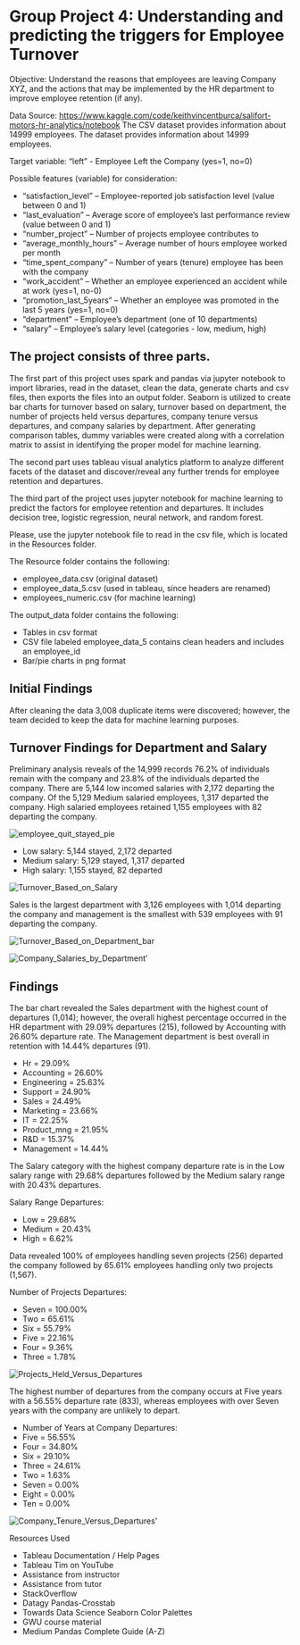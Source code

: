 # Group Project 4: Understanding and predicting the triggers for Employee Turnover

Objective: Understand the reasons that employees are leaving Company XYZ, and the actions that may be implemented by the HR department to improve employee retention (if any).

Data Source: https://www.kaggle.com/code/keithvincentburca/salifort-motors-hr-analytics/notebook
The CSV dataset provides information about 14999 employees.
The dataset provides information about 14999 employees.

Target variable:
“left” - Employee Left the Company (yes=1, no=0)

Possible features (variable) for consideration:
* “satisfaction_level” – Employee-reported job satisfaction level (value between 0 and 1)
* “last_evaluation” – Average score of employee’s last performance review (value between 0 and 1) 
* “number_project” – Number of projects employee contributes to
* “average_monthly_hours” – Average number of hours employee worked per month
* “time_spent_company” – Number of years (tenure) employee has been with the company
* “work_accident” – Whether an employee experienced an accident while at work (yes=1, no-0)
* “promotion_last_5years” – Whether an employee was promoted in the last 5 years (yes=1, no=0)
* “department” – Employee’s department (one of 10 departments)	
* “salary” – Employee’s salary level (categories - low, medium, high)

## The project consists of three parts.

The first part of this project uses spark and pandas via jupyter notebook to import libraries, read in the dataset, clean the data, generate charts and csv files, then exports the files into an output folder.  Seaborn is utilized to create bar charts for turnover based on salary, turnover based on department, the number of projects held versus departures, company tenure versus departures, and company salaries by department.  After generating comparison tables, dummy variables were created along with a correlation matrix to assist in identifying the proper model for machine learning.

The second part uses tableau visual analytics platform to analyze different facets of the dataset and discover/reveal any further trends for employee retention and departures.

The third part of the project uses jupyter notebook for machine learning to predict the factors for employee retention and departures. It includes decision tree, logistic regression, neural network, and random forest.

Please, use the jupyter notebook file to read in the csv file, which is located in the Resources folder.

The Resource folder contains the following:
* employee_data.csv (original dataset)
* employee_data_5.csv (used in tableau, since headers are renamed)
* employees_numeric.csv (for machine learning)

The output_data folder contains the following:
* Tables in csv format
* CSV file labeled employee_data_5 contains clean headers and includes an employee_id
* Bar/pie charts in png format

## Initial Findings

After cleaning the data 3,008 duplicate items were discovered; however, the team decided to keep the data for machine learning purposes.

## Turnover Findings for Department and Salary

Preliminary analysis reveals of the 14,999 records 76.2% of individuals remain with the company and 23.8% of the individuals departed the company. There are 5,144 low incomed salaries with 2,172 departing the company.  Of the 5,129 Medium salaried employees, 1,317 departed the company.  High salaried employees retained 1,155 employees with 82 departing the company.

![employee_quit_stayed_pie](https://github.com/todd-petruska/group-project-4/assets/128247739/316f136c-16d1-4f0c-a6a8-d758cb944d4a)

* Low salary: 5,144 stayed, 2,172 departed
* Medium salary: 5,129 stayed, 1,317 departed 
* High salary: 1,155 stayed, 82 departed


![Turnover_Based_on_Salary](https://github.com/todd-petruska/group-project-4/assets/128247739/fe336e1e-b059-427f-8356-7f33020cb18b)


Sales is the largest department with 3,126 employees with 1,014 departing the company and management is the smallest with 539 employees with 91 departing the company.

![Turnover_Based_on_Department_bar](https://github.com/todd-petruska/group-project-4/assets/128247739/b660cd2f-ad97-44da-9140-37b0722023ed)


![Company_Salaries_by_Department'](https://github.com/todd-petruska/group-project-4/assets/128247739/63ec6f29-f49e-4b7a-9836-f230ddf0401e)


## Findings

The bar chart revealed the Sales department with the highest count of departures (1,014); however, the overall highest percentage occurred in the HR department with 29.09% departures (215), followed by Accounting with 26.60% departure rate.  The Management department is best overall in retention with 14.44% departures (91). 

* Hr = 29.09%
* Accounting = 26.60%
* Engineering = 25.63%
* Support = 24.90%
* Sales = 24.49%
* Marketing = 23.66%
* IT = 22.25%
* Product_mng = 21.95%
* R&D = 15.37%
* Management = 14.44%

The Salary category with the highest company departure rate is in the Low salary range with 29.68% departures followed by the Medium salary range with 20.43% departures.

Salary Range Departures:
* Low = 29.68%
* Medium = 20.43%
* High = 6.62%

Data revealed 100% of employees handling seven projects (256) departed the company followed by 65.61% employees handling only two projects (1,567).

Number of Projects Departures:
* Seven = 100.00%
* Two = 65.61%
* Six = 55.79%
* Five = 22.16%
* Four = 9.36%
* Three = 1.78%

![Projects_Held_Versus_Departures](https://github.com/todd-petruska/group-project-4/assets/128247739/ce35aaf1-9afd-437f-a889-8827cb560c62)

The highest number of departures from the company occurs at Five years with a 56.55% departure rate (833), whereas employees with over Seven years with the company are unlikely to depart.

* Number of Years at Company Departures:
* Five = 56.55%
* Four = 34.80%
* Six = 29.10%
* Three = 24.61%
* Two = 1.63%
* Seven = 0.00%
* Eight = 0.00%
* Ten = 0.00%

![Company_Tenure_Versus_Departures'](https://github.com/todd-petruska/group-project-4/assets/128247739/aa29cd24-1b46-4dfd-84c4-5ac28b5f02d2)



Resources Used
 
* Tableau Documentation / Help Pages
* Tableau Tim on YouTube
* Assistance from instructor
* Assistance from tutor
* StackOverflow
* Datagy Pandas-Crosstab
* Towards Data Science Seaborn Color Palettes
* GWU course material
* Medium Pandas Complete Guide (A-Z)


